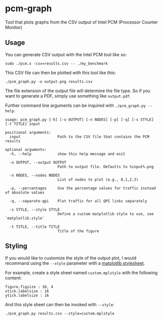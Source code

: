 # pcm-graph
Tool that plots graphs from the CSV output of Intel PCM (Processor Counter Monitor)

## Usage
You can generate CSV output with the Intel PCM tool like so:

```
sudo ./pcm.x -csv=results.csv -- ./my_benchmark
```

This CSV file can then be plotted with this tool like this:

```
./pcm_graph.py -o output.png results.csv
```

The file extension of the output file will determine the file type. So if you want to generate a PDF, simply use something like `output.pdf`.

Further command line arguments can be inquired with `./pcm_graph.py --help`:

```
usage: pcm_graph.py [-h] [-o OUTPUT] [-n NODES] [-p] [-q] [-s STYLE] [-t TITLE] input

positional arguments:
  input                 Path to the CSV file that contains the PCM results

optional arguments:
  -h, --help            show this help message and exit

  -o OUTPUT, --output OUTPUT
                        Path to output file. Defaults to %input%.png

  -n NODES, --nodes NODES
                        List of nodes to plot (e.g., 0,1,2,3)

  -p, --percentages     Use the percentage values for traffic instead of absolute values

  -q, --separate-qpi    Plot traffic for all QPI links separately

  -s STYLE, --style STYLE
                        Define a custom matplotlib style to use, see `matplotlib.style`

  -t TITLE, --title TITLE
                        Title of the figure
```

## Styling
If you would like to customize the style of the output plot, I would recommand using the `--style` parameter with a [matplotlib stylesheet](http://matplotlib.org/users/customizing.html).

For example, create a style sheet named `custom.mplstyle` with the following content:

```
figure.figsize : 10, 4
xtick.labelsize : 16
ytick.labelsize : 16
```

And this style sheet can then be invoked with `--style`:

```
./pcm_graph.py results.csv --style=custom.mplstyle
```
